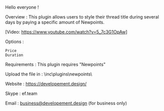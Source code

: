 

Hello everyone !

Overview : This plugin allows users to style their thread title during several days by paying a specific amount of Newpoints.

[Video: https://www.youtube.com/watch?v=5_7c3G1OpAw]

Options :

    Price
    Duration

Requirements : This plugin requires "Newpoints"

Upload the file in : \inc\plugins\newpoints\

Website : https://developement.design/

Skype : ef.team

Email : business@developement.design (for business only)
